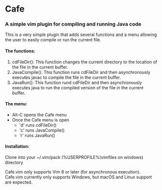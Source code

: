 # Cafe
### A simple vim plugin for compiling and running Java code

This is a very simple plugin that adds several functions and a menu allowing the user to easily compile or run the current file.

#### The functions:
1. cdFileDir(): This function changes the current directory to the location of the file in the current buffer.
1. JavaCompile(): This function runs cdFileDir and then asynchronously executes javac to compile the file in the current buffer.
1. JavaRun(): This function rund cdFileDir and then asynchronously executes java to run the compiled version of the file in the current buffer.

#### The menu:
  - Alt-C opens the Cafe menu
  - Once the Cafe menu is open
    - 'd' runs cdFileDir()
    - 'c' runs JavaCompile()
    - 'r' runs JavaRun()

#### Installation:
Clone into your ~/.vim/pack (%USERPROFILE%\vimfiles on windows) directory

Cafe.vim only supports Vim 8 or later (for asynchronous execution).
Cafe.vim currently only supports Windows, but macOS and Linux support are expected.
